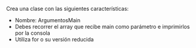 Crea una clase con las siguientes características:

- Nombre: ArgumentosMain
- Debes recorrer el array que recibe main como parámetro e imprimirlos por la consola
- Utiliza for o su versión reducida